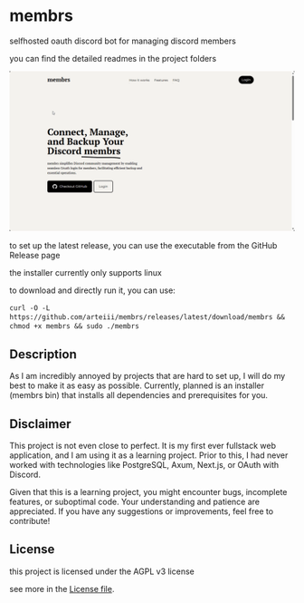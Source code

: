 # membrs

selfhosted oauth discord bot for managing discord members

you can find the detailed readmes in the project folders

![](./preview/msedge_YJFwwVlzxc.gif)

to set up the latest release, you can use the executable from the GitHub Release page

the installer currently only supports linux

to download and directly run it, you can use:

```shell
curl -O -L https://github.com/arteiii/membrs/releases/latest/download/membrs && chmod +x membrs && sudo ./membrs
```

## Description

As I am incredibly annoyed by projects that are hard to set up, 
I will do my best to make it as easy as possible.
Currently, planned is an installer (membrs bin) that installs all dependencies and prerequisites for you.

## Disclaimer

This project is not even close to perfect.
It is my first ever fullstack web application, and I am using it as a learning project.
Prior to this, I had never worked with technologies like PostgreSQL, Axum, Next.js, or OAuth with Discord.

Given that this is a learning project, you might encounter bugs, incomplete features, or suboptimal code.
Your understanding and patience are appreciated.
If you have any suggestions or improvements, feel free to contribute!


## License

this project is licensed under the AGPL v3 license

see more in the [License file](LICENSE-AGPL-3).
